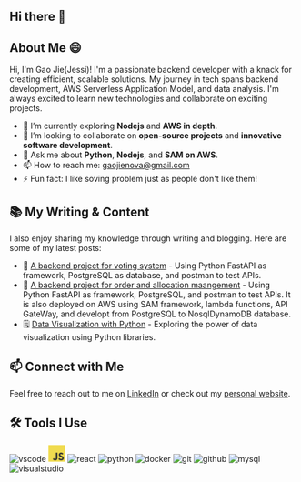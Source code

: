 ## Hi there 👋

<!--
**Gao-tech/Gao-tech** is a ✨ _special_ ✨ repository because its `README.md` (this file) appears on your GitHub profile.

Here are some ideas to get you started:

- 🔭 I’m currently working on ...
- 🌱 I’m currently learning ...
- 👯 I’m looking to collaborate on ...
- 🤔 I’m looking for help with ...
- 💬 Ask me about ...
- 📫 How to reach me: ...
- 😄 Pronouns: ...
- ⚡ Fun fact: ...
-->

## About Me 😄

Hi, I'm Gao Jie(Jessi)! I'm a passionate backend developer with a knack for creating efficient, scalable solutions. My journey in tech spans backend development, AWS Serverless Application Model, and data analysis. I'm always excited to learn new technologies and collaborate on exciting projects.

- 🌱 I’m currently exploring **Nodejs** and **AWS in depth**.
- 🤝 I’m looking to collaborate on **open-source projects** and **innovative software development**.
- 💬 Ask me about **Python**, **Nodejs**, and **SAM on AWS**.
- 📫 How to reach me: [gaojienova@gmail.com](gaojienovab@gmail.com)
- ⚡ Fun fact: I like soving problem just as people don't like them!

## 📚 My Writing & Content

I also enjoy sharing my knowledge through writing and blogging. Here are some of my latest posts:

- 📝 [A backend project for voting system](https://github.com/Gao-tech/voting_app_fastapi) - Using Python FastAPI as framework, PostgreSQL as database, and postman to test APIs.
- 📖 [A backend project for order and allocation maangement](https://github.com/Gao-tech/order_inventory_fastapi) - Using Python FastAPI as framework, PostgreSQL, and postman to test APIs. It is also deployed on AWS using SAM framework, lambda functions, API GateWay, and developt from PostgreSQL to NosqlDynamoDB database.
- 🗒️ [Data Visualization with Python](https://medium.com/@silentBob/data-visualization-with-python) - Exploring the power of data visualization using Python libraries.

## 📫 Connect with Me

Feel free to reach out to me on [LinkedIn](https://www.linkedin.com/in/10gaojie01/) or check out my [personal website](https://silentbob.dev).

## 🛠️ Tools I Use

<p align="left">
<img src="https://cdn.jsdelivr.net/gh/devicons/devicon/icons/vscode/vscode-original.svg" alt="vscode" width="30" height="30"/>
<img src="https://raw.githubusercontent.com/devicons/devicon/master/icons/javascript/javascript-original.svg" alt="javascript" width="30" height="30" />
<img src="https://cdn.jsdelivr.net/gh/devicons/devicon@latest/icons/amazonwebservices/amazonwebservices-original-wordmark.svg" alt="react" width="30" height="30" />
<img src="https://cdn.jsdelivr.net/gh/devicons/devicon/icons/python/python-original.svg" alt="python" width="30" height="30"/>
<img src="https://cdn.jsdelivr.net/gh/devicons/devicon/icons/docker/docker-original.svg" alt="docker" width="30" height="30"/>
<img src="https://cdn.jsdelivr.net/gh/devicons/devicon/icons/git/git-original.svg" alt="git" width="30" height="30"/>
<img src="https://cdn.jsdelivr.net/gh/devicons/devicon/icons/github/github-original-wordmark.svg" alt="github" width="30" height="30"/>
<img src="https://cdn.jsdelivr.net/gh/devicons/devicon/icons/mysql/mysql-original-wordmark.svg" alt="mysql" width="30" height="30"/>
<img src="https://cdn.jsdelivr.net/gh/devicons/devicon/icons/visualstudio/visualstudio-plain.svg" alt="visualstudio" width="30" height="30"/>
</p>

